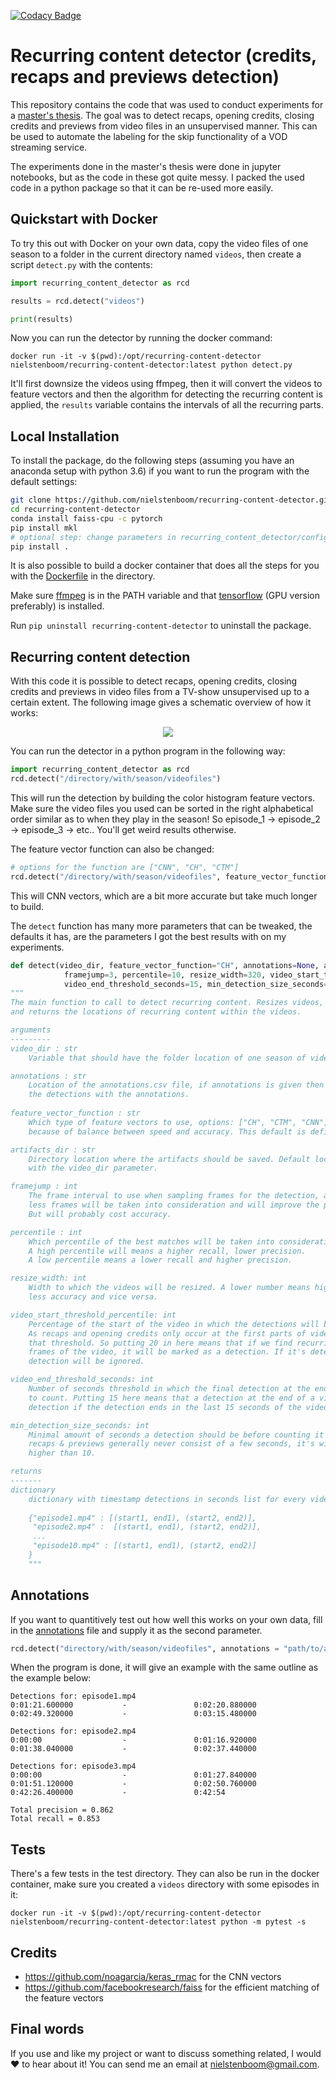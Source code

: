 [![Codacy Badge](https://app.codacy.com/project/badge/Grade/e263d84692974d38a0678f3090a09187)](https://www.codacy.com/manual/nielstenboom/recurring-content-detector?utm_source=github.com&amp;utm_medium=referral&amp;utm_content=nielstenboom/recurring-content-detector&amp;utm_campaign=Badge_Grade)

# Recurring content detector (credits, recaps and previews detection)

This repository contains the code that was used to conduct experiments for a [master's thesis](https://github.com/nielstenboom/masterthesis/raw/master/main.pdf). The goal was to detect recaps, opening credits, closing credits and previews from video files in an unsupervised manner. This can be used to automate the labeling for the skip functionality of a VOD streaming service.

The experiments done in the master's thesis were done in jupyter notebooks, but as the code in these got quite messy. I packed the used code in a python package so that it can be re-used more easily.

## Quickstart with Docker

To try this out with Docker on your own data, copy the video files of one season to a folder in the current directory named `videos`, then create a script `detect.py` with the contents:

```python
import recurring_content_detector as rcd

results = rcd.detect("videos")

print(results)
```
Now you can run the detector by running the docker command:
```
docker run -it -v $(pwd):/opt/recurring-content-detector nielstenboom/recurring-content-detector:latest python detect.py
```
It'll first downsize the videos using ffmpeg, then it will convert the videos to feature vectors and then the algorithm for detecting the recurring content is applied, the `results` variable contains the intervals of all the recurring parts.

## Local Installation

To install the package, do the following steps (assuming you have an anaconda setup with python 3.6) if you want to run the program with the default settings:

```bash
git clone https://github.com/nielstenboom/recurring-content-detector.git
cd recurring-content-detector
conda install faiss-cpu -c pytorch
pip install mkl
# optional step: change parameters in recurring_content_detector/config.py
pip install .
```

It is also possible to build a docker container that does all the steps for you with the [Dockerfile](Dockerfile) in the directory.

Make sure [ffmpeg](https://ffmpeg.org/) is in the PATH variable and that [tensorflow](https://www.tensorflow.org/install/pip) (GPU version preferably) is installed.

Run `pip uninstall recurring-content-detector` to uninstall the package.

## Recurring content detection

With this code it is possible to detect recaps, opening credits, closing credits and previews in video files from a TV-show unsupervised up to a certain extent. The following image gives a schematic overview of how it works: 

<p align="center">
<img src="images/thesisdiagram.png?raw=true">
</p>

You can run the detector in a python program in the following way:

```python
import recurring_content_detector as rcd
rcd.detect("/directory/with/season/videofiles")
```
This will run the detection by building the color histogram feature vectors. Make sure the video files you used can be sorted in the right alphabetical order similar as to when they play in the season! So episode_1 -> episode_2 -> episode_3 -> etc.. You'll get weird results otherwise.


The feature vector function can also be changed:
```python
# options for the function are ["CNN", "CH", "CTM"]
rcd.detect("/directory/with/season/videofiles", feature_vector_function="CNN")
```
This will CNN vectors, which are a bit more accurate but take much longer to build.

The `detect` function has many more parameters that can be tweaked, the defaults it has, are the parameters I got the best results with on my experiments.

```python
def detect(video_dir, feature_vector_function="CH", annotations=None, artifacts_dir=None, 
            framejump=3, percentile=10, resize_width=320, video_start_threshold_percentile=20, 
            video_end_threshold_seconds=15, min_detection_size_seconds=15):
"""
The main function to call to detect recurring content. Resizes videos, converts to feature vectors
and returns the locations of recurring content within the videos.

arguments
---------
video_dir : str
    Variable that should have the folder location of one season of video files.

annotations : str
    Location of the annotations.csv file, if annotations is given then it will evaluate 
    the detections with the annotations.
    
feature_vector_function : str
    Which type of feature vectors to use, options: ["CH", "CTM", "CNN"], default is color histograms (CH) 
    because of balance between speed and accuracy. This default is defined in init.py.

artifacts_dir : str
    Directory location where the artifacts should be saved. Default location is the location defined 
    with the video_dir parameter.

framejump : int
    The frame interval to use when sampling frames for the detection, a higher number means that 
    less frames will be taken into consideration and will improve the processing time. 
    But will probably cost accuracy.

percentile : int
    Which percentile of the best matches will be taken into consideration as recurring content. 
    A high percentile will means a higher recall, lower precision. 
    A low percentile means a lower recall and higher precision.

resize_width: int
    Width to which the videos will be resized. A lower number means higher processing speed but 
    less accuracy and vice versa.

video_start_threshold_percentile: int
    Percentage of the start of the video in which the detections will be marked as detections. 
    As recaps and opening credits only occur at the first parts of video files, this parameter can alter 
    that threshold. So putting 20 in here means that if we find recurring content in the first 20% of 
    frames of the video, it will be marked as a detection. If it's detected later than 20%, then the 
    detection will be ignored.

video_end_threshold_seconds: int
    Number of seconds threshold in which the final detection at the end of the video should end for it 
    to count. Putting 15 here means that a detection at the end of a video will only be marked as a 
    detection if the detection ends in the last 15 seconds of the video.

min_detection_size_seconds: int
    Minimal amount of seconds a detection should be before counting it as a detection. As credits & 
    recaps & previews generally never consist of a few seconds, it's wise to pick at least a number 
    higher than 10.

returns
-------
dictionary
    dictionary with timestamp detections in seconds list for every video file name
    
    {"episode1.mp4" : [(start1, end1), (start2, end2)], 
     "episode2.mp4" :  [(start1, end1), (start2, end2)],
     ...
     "episode10.mp4" : [(start1, end1), (start2, end2)]
    }
    """
```

## Annotations

If you want to quantitively test out how well this works on your own data, fill in the [annotations](annotations_example.csv) file and supply it as the second parameter.
```python
rcd.detect("directory/with/season/videofiles", annotations = "path/to/annotations.csv")
```

When the program is done, it will give an example with the same outline as the example below:

 ```
Detections for: episode1.mp4
0:01:21.600000           -               0:02:20.880000
0:02:49.320000           -               0:03:15.480000

Detections for: episode2.mp4
0:00:00                  -               0:01:16.920000
0:01:38.040000           -               0:02:37.440000

Detections for: episode3.mp4
0:00:00                  -               0:01:27.840000
0:01:51.120000           -               0:02:50.760000
0:42:26.400000           -               0:42:54

Total precision = 0.862
Total recall = 0.853
 ```

## Tests

There's a few tests in the test directory. They can also be run in the docker container, make sure you created a `videos` directory with some episodes in it:
```
docker run -it -v $(pwd):/opt/recurring-content-detector nielstenboom/recurring-content-detector:latest python -m pytest -s
```
 
## Credits
- https://github.com/noagarcia/keras_rmac for the CNN vectors 
- https://github.com/facebookresearch/faiss for the efficient matching of the feature vectors 

## Final words
If you use and like my project or want to discuss something related, I would  ❤️  to hear about it! You can send me an email at nielstenboom@gmail.com.
